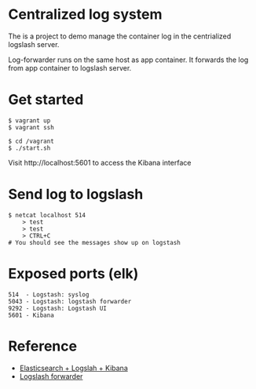 Centralized log system
============

The is a project to demo manage the container log in the centrialized logslash server.

Log-forwarder runs on the same host as app container. It forwards the log from app container to logslash server.


Get started
====

	$ vagrant up
	$ vagrant ssh

	$ cd /vagrant
	$ ./start.sh

Visit http://localhost:5601 to access the Kibana interface


Send log to logslash
====

	$ netcat localhost 514
	    > test
	    > test
	    > CTRL+C
	# You should see the messages show up on logstash


Exposed ports (elk)
====

	514  - Logstash: syslog
	5043 - Logstash: logstash forwarder
	9292 - Logstash: Logstash UI
	5601 - Kibana

Reference
====

 - [Elasticsearch + Logslah + Kibana](https://github.com/denibertovic/elk-stack-docker)
 - [Logslash forwarder](https://github.com/denibertovic/logstash-forwarder-dockerfile)

